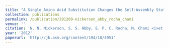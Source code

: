```yaml
---
title: "A Single Amino Acid Substitution Changes the Self-Assembly Status of a Type IV Piliation Secretin"
collection: publications
permalink: /publication/201209-nickerson_abby_rocha_chami
venue: ''
citation: 'N. N. Nickerson, S. S. Abby, E. P. C. Rocha, M. Chami <i>et al.</i>. <b>A Single Amino Acid Substitution Changes the Self-Assembly Status of a Type IV Piliation Secretin</b>, <i>J. Bacteriol.,</i> September 2012'
year: '2012'
paperurl: 'http://jb.asm.org/content/194/18/4951'
---
```

